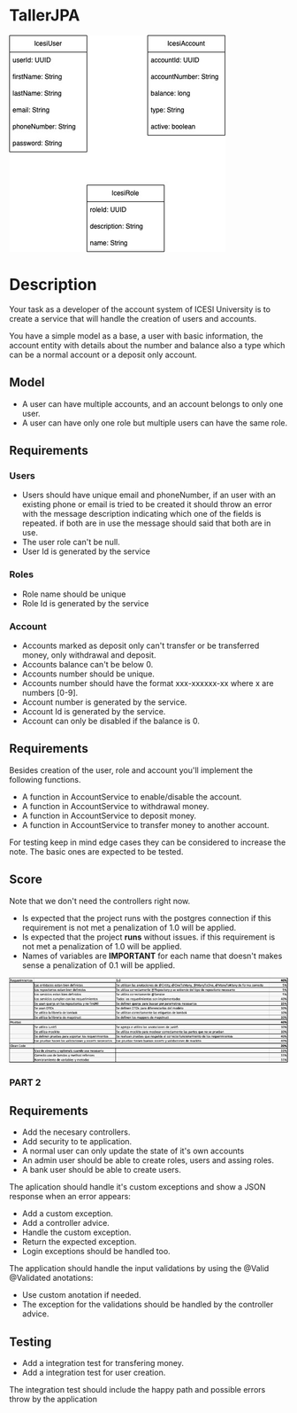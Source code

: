 # TallerJPA

![alt text](./Taller1Diagram.jpg)

# Description

Your task as a developer of the account system of ICESI University
is to create a service that will handle the creation of users and accounts.

You have a simple model as a base, a user with basic information, the account
entity with details about the number and balance also a type which can be a normal account or a deposit only account.


## Model

- A user can have multiple accounts, and an account belongs to only one user.
- A user can have only one role but multiple users can have the same role.

## Requirements

### Users

- Users should have unique email and phoneNumber, if an user with an existing phone or email is tried to be created it should throw an error with the message description indicating which one of the fields is repeated. if both are in use the message should said that both are in use.
- The user role can't be null.
- User Id is generated by the service

### Roles

- Role name should be unique
- Role Id is generated by the service

### Account

- Accounts marked as deposit only can't transfer or be transferred money, only withdrawal and deposit.
- Accounts balance can't be below 0.
- Accounts number should be unique.
- Accounts number should have the format xxx-xxxxxx-xx where x are numbers [0-9].
- Account number is generated by the service.
- Account Id is generated by the service.
- Account can only be disabled if the balance is 0.

## Requirements

Besides creation of the user, role and account you'll implement the following functions.

- A function in AccountService to enable/disable the account.
- A function in AccountService to withdrawal money.
- A function in AccountService to deposit money.
- A function in AccountService to transfer money to another account.

For testing keep in mind edge cases they can be considered to increase the note. The basic ones are expected to be tested.

## Score
Note that we don't need the controllers right now.
- Is expected that the project runs with the postgres connection if this requirement is not met a penalization of 1.0 will be applied.
- Is expected that the project **runs** without issues. if this requirement is not met a penalization of 1.0 will be applied.
- Names of variables are **IMPORTANT** for each name that doesn't makes sense a penalization of 0.1 will be applied.

![alt text](./rubrica.jpeg)

### PART 2

## Requirements
- Add the necesary controllers.
- Add security to te application.
- A normal user can only update the state of it's own accounts
- An admin user should be able to create roles, users and assing roles.
- A bank user should be able to create users.

The aplication should handle it's custom exceptions and show a JSON response when an error appears:
- Add a custom exception.
- Add a controller advice.
- Handle the custom exception.
- Return the expected exception.
- Login exceptions should be handled too.

The application should handle the input validations by using the @Valid @Validated anotations:
- Use custom anotation if needed.
- The exception for the validations should be handled by the controller advice.

## Testing
- Add a integration test for transfering money.
- Add a integration test for user creation.

The integration test should include the happy path and possible errors throw by the application



